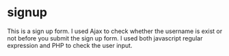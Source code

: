 # signup
This is a sign up form. I used Ajax to check whether the username is exist or not before you submit the sign up form. I used both javascript regular expression and PHP to check the user input.
